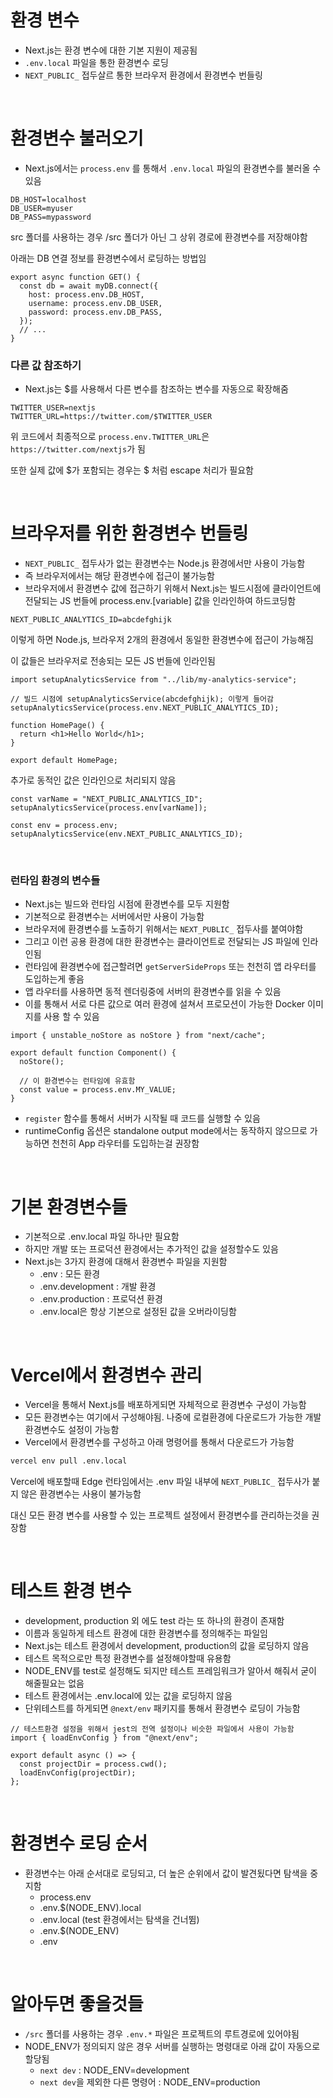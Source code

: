# 환경 변수

- Next.js는 환경 변수에 대한 기본 지원이 제공됨
- `.env.local` 파일을 통한 환경변수 로딩
- `NEXT_PUBLIC_` 접두살르 통한 브라우저 환경에서 환경변수 번들링

<br/>

# 환경변수 불러오기

- Next.js에서는 `process.env` 를 통해서 `.env.local` 파일의 환경변수를 불러올 수 있음

```
DB_HOST=localhost
DB_USER=myuser
DB_PASS=mypassword
```

src 폴더를 사용하는 경우 /src 폴더가 아닌 그 상위 경로에 환경변수를 저장해야함

아래는 DB 연결 정보를 환경변수에서 로딩하는 방법임

```tsx
export async function GET() {
  const db = await myDB.connect({
    host: process.env.DB_HOST,
    username: process.env.DB_USER,
    password: process.env.DB_PASS,
  });
  // ...
}
```

### 다른 값 참조하기

- Next.js는 $를 사용해서 다른 변수를 참조하는 변수를 자동으로 확장해줌

```
TWITTER_USER=nextjs
TWITTER_URL=https://twitter.com/$TWITTER_USER
```

위 코드에서 최종적으로 `process.env.TWITTER_URL`은 `https://twitter.com/nextjs`가 됨

또한 실제 값에 $가 포함되는 경우는 \$ 처럼 escape 처리가 필요함

<br/>

# 브라우저를 위한 환경변수 번들링

- `NEXT_PUBLIC_` 접두사가 없는 환경변수는 Node.js 환경에서만 사용이 가능함
- 즉 브라우저에서는 해당 환경변수에 접근이 불가능함
- 브라우저에서 환경변수 값에 접근하기 위해서 Next.js는 빌드시점에 클라이언트에 전달되는 JS 번들에 process.env.[variable] 값을 인라인하여 하드코딩함

```
NEXT_PUBLIC_ANALYTICS_ID=abcdefghijk
```

이렇게 하면 Node.js, 브라우저 2개의 환경에서 동일한 환경변수에 접근이 가능해짐

이 값들은 브라우저로 전송되는 모든 JS 번들에 인라인됨

```tsx
import setupAnalyticsService from "../lib/my-analytics-service";

// 빌드 시점에 setupAnalyticsService(abcdefghijk); 이렇게 들어감
setupAnalyticsService(process.env.NEXT_PUBLIC_ANALYTICS_ID);

function HomePage() {
  return <h1>Hello World</h1>;
}

export default HomePage;
```

추가로 동적인 값은 인라인으로 처리되지 않음

```tsx
const varName = "NEXT_PUBLIC_ANALYTICS_ID";
setupAnalyticsService(process.env[varName]);

const env = process.env;
setupAnalyticsService(env.NEXT_PUBLIC_ANALYTICS_ID);
```

<br/>

### 런타임 환경의 변수들

- Next.js는 빌드와 런타임 시점에 환경변수를 모두 지원함
- 기본적으로 환경변수는 서버에서만 사용이 가능함
- 브라우저에 환경변수를 노출하기 위해서는 `NEXT_PUBLIC_` 접두사를 붙여야함
- 그리고 이런 공용 환경에 대한 환경변수는 클라이언트로 전달되는 JS 파일에 인라인됨
- 런타임에 환경변수에 접근할려면 `getServerSideProps` 또는 천천히 앱 라우터를 도입하는게 좋음
- 앱 라우터를 사용하면 동적 렌더링중에 서버의 환경변수를 읽을 수 있음
- 이를 통해서 서로 다른 값으로 여러 환경에 설쳐서 프로모션이 가능한 Docker 이미지를 사용 할 수 있음

```tsx
import { unstable_noStore as noStore } from "next/cache";

export default function Component() {
  noStore();

  // 이 환경변수는 런타임에 유효함
  const value = process.env.MY_VALUE;
}
```

- `register` 함수를 통해서 서버가 시작될 때 코드를 실행할 수 있음
- runtimeConfig 옵션은 standalone output mode에서는 동작하지 않으므로 가능하면 천천히 App 라우터를 도입하는걸 권장함

<br/>

# 기본 환경변수들

- 기본적으로 .env.local 파일 하나만 필요함
- 하지만 개발 또는 프로덕션 환경에서는 추가적인 값을 설정할수도 있음
- Next.js는 3가지 환경에 대해서 환경변수 파일을 지원함
  - .env : 모든 환경
  - .env.development : 개발 환경
  - .env.production : 프로덕션 환경
  - .env.local은 항상 기본으로 설정된 값을 오버라이딩함

<br/>

# Vercel에서 환경변수 관리

- Vercel을 통해서 Next.js를 배포하게되면 자체적으로 환경변수 구성이 가능함
- 모든 환경변수는 여기에서 구성해야됨. 나중에 로컬환경에 다운로드가 가능한 개발 환경변수도 설정이 가능함
- Vercel에서 환경변수를 구성하고 아래 명령어를 통해서 다운로드가 가능함

```bash
vercel env pull .env.local
```

Vercel에 배포할때 Edge 런타임에서는 .env 파일 내부에 `NEXT_PUBLIC_` 접두사가 붙지 않은 환경변수는 사용이 불가능함

대신 모든 환경 변수를 사용할 수 있는 프로젝트 설정에서 환경변수를 관리하는것을 권장함

<br/>

# 테스트 환경 변수

- development, production 외 에도 test 라는 또 하나의 환경이 존재함
- 이름과 동일하게 테스트 환경에 대한 환경변수를 정의해주는 파일임
- Next.js는 테스트 환경에서 development, production의 값을 로딩하지 않음
- 테스트 목적으로만 특정 환경변수를 설정해야할때 유용함
- NODE_ENV를 test로 설정해도 되지만 테스트 프레임워크가 알아서 해줘서 굳이 해줄필요는 없음
- 테스트 환경에서는 .env.local에 있는 값을 로딩하지 않음
- 단위테스트를 하게되면 `@next/env` 패키지를 통해서 환경변수 로딩이 가능함

```tsx
// 테스트환경 설정을 위해서 jest의 전역 설정이나 비슷한 파일에서 사용이 가능함
import { loadEnvConfig } from "@next/env";

export default async () => {
  const projectDir = process.cwd();
  loadEnvConfig(projectDir);
};
```

<br/>

# 환경변수 로딩 순서

- 환경변수는 아래 순서대로 로딩되고, 더 높은 순위에서 값이 발견됬다면 탐색을 중지함
  - process.env
  - .env.$(NODE_ENV).local
  - .env.local (test 환경에서는 탐색을 건너뜀)
  - .env.$(NODE_ENV)
  - .env

<br/>

# 알아두면 좋을것들

- `/src` 폴더를 사용하는 경우 `.env.*` 파일은 프로젝트의 루트경로에 있어야됨
- NODE_ENV가 정의되지 않은 경우 서버를 실행하는 명령대로 아래 값이 자동으로 할당됨
  - `next dev` : NODE_ENV=development
  - `next dev`을 제외한 다른 명령어 : NODE_ENV=production
